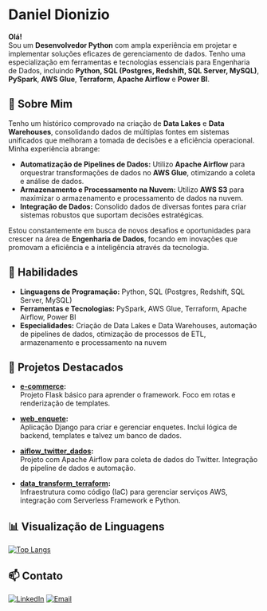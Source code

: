 # Daniel Dionizio

**Olá!**  
Sou um **Desenvolvedor Python** com ampla experiência em projetar e implementar soluções eficazes de gerenciamento de dados. Tenho uma especialização em ferramentas e tecnologias essenciais para Engenharia de Dados, incluindo **Python, SQL (Postgres, Redshift, SQL Server, MySQL)**, **PySpark**, **AWS Glue**, **Terraform**, **Apache Airflow** e **Power BI**.

## 🚀 Sobre Mim

Tenho um histórico comprovado na criação de **Data Lakes** e **Data Warehouses**, consolidando dados de múltiplas fontes em sistemas unificados que melhoram a tomada de decisões e a eficiência operacional. Minha experiência abrange:

- **Automatização de Pipelines de Dados:** Utilizo **Apache Airflow** para orquestrar transformações de dados no **AWS Glue**, otimizando a coleta e análise de dados.
- **Armazenamento e Processamento na Nuvem:** Utilizo **AWS S3** para maximizar o armazenamento e processamento de dados na nuvem.
- **Integração de Dados:** Consolido dados de diversas fontes para criar sistemas robustos que suportam decisões estratégicas.

Estou constantemente em busca de novos desafios e oportunidades para crescer na área de **Engenharia de Dados**, focando em inovações que promovam a eficiência e a inteligência através da tecnologia.

## 💼 Habilidades

- **Linguagens de Programação:** Python, SQL (Postgres, Redshift, SQL Server, MySQL)
- **Ferramentas e Tecnologias:** PySpark, AWS Glue, Terraform, Apache Airflow, Power BI
- **Especialidades:** Criação de Data Lakes e Data Warehouses, automação de pipelines de dados, otimização de processos de ETL, armazenamento e processamento na nuvem

## 🌟 Projetos Destacados

- **[e-commerce](https://github.com/SR-Dionizio/e-commerce):**  
  Projeto Flask básico para aprender o framework. Foco em rotas e renderização de templates.
  
- **[web_enquete](https://github.com/SR-Dionizio/web_enquete):**  
  Aplicação Django para criar e gerenciar enquetes. Inclui lógica de backend, templates e talvez um banco de dados.
  
- **[aiflow_twitter_dados](https://github.com/SR-Dionizio/aiflow_twitter_dados):**  
  Projeto com Apache Airflow para coleta de dados do Twitter. Integração de pipeline de dados e automação.
  
- **[data_transform_terraform](https://github.com/SR-Dionizio/data_transform_terraform):**  
  Infraestrutura como código (IaC) para gerenciar serviços AWS, integração com Serverless Framework e Python.

## 📊 Visualização de Linguagens

[![Top Langs](https://github-readme-stats.vercel.app/api/top-langs/?username=SR-Dionizio&layout=compact&theme=radical&hide=css,html&langs_count=6)](https://github.com/anuraghazra/github-readme-stats)

## 📫 Contato

[![LinkedIn](https://img.shields.io/badge/LinkedIn-0077B5?style=for-the-badge&logo=linkedin&logoColor=white)](https://www.linkedin.com/in/daniel-dionizio-santos/) 
[![Email](https://img.shields.io/badge/Email-D14836?style=for-the-badge&logo=gmail&logoColor=white)](mailto:daniel_santos300@hotmail.com)
